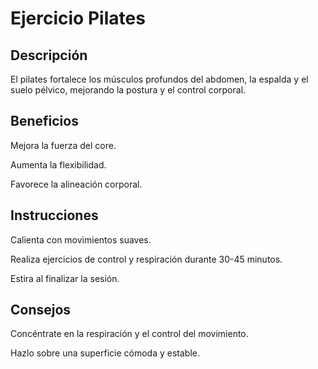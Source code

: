 # Ejercicio Pilates

## Descripción

El pilates fortalece los músculos profundos del abdomen, la espalda y el suelo pélvico, mejorando la postura y el control corporal.

## Beneficios

Mejora la fuerza del core.

Aumenta la flexibilidad.

Favorece la alineación corporal.

## Instrucciones

Calienta con movimientos suaves.

Realiza ejercicios de control y respiración durante 30-45 minutos.

Estira al finalizar la sesión.

## Consejos

Concéntrate en la respiración y el control del movimiento.

Hazlo sobre una superficie cómoda y estable.
